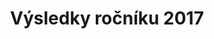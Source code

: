 ---
templateKey: results-page
title: "Výsledky ročníku 2017"
proposition: /uploads/Propozice-2017.pdf
startDate: "2017-09-18"
races:
  - name: "Závod na 9 km"
    categories:
      - name: "Muži „D“"
        abbr: "MD"
        gender: "male"
        yearFrom: 1900
        yearTo: 1957
      - name: "Muži „C“"
        abbr: "MC"
        gender: "male"
        yearFrom: 1958
        yearTo: 1967
      - name: "Muži „B“"
        abbr: "MB"
        gender: "male"
        yearFrom: 1968
        yearTo: 1977
      - name: "Muži „A“"
        abbr: "MA"
        gender: "male"
        yearFrom: 1978
        yearTo: 1999
      - name: "Ženy „C“"
        abbr: "ZC"
        gender: "female"
        yearFrom: 1900
        yearTo: 1972
      - name: "Ženy „B“"
        abbr: "ZB"
        gender: "female"
        yearFrom: 1973
        yearTo: 1982
      - name: "Ženy „A“"
        abbr: "ZA"
        gender: "female"
        yearFrom: 1983
        yearTo: 1999
    results:
      - category: "MA"
        number: "17"
        name: "Jakub Exner"
        year: "1983"
        club: "Pteam"
        time: "00:34:19.000"
      - category: "MA"
        number: "21"
        name: "Martin Mokrý"
        year: "1985"
        club: "RunSport Team"
        time: "00:35:22.000"
      - category: "MA"
        number: "22"
        name: "Tomáš Máca"
        year: "1978"
        club: "MST Jihlava"
        time: "00:35:33.000"
      - category: "MB"
        number: "54"
        name: "Miroslav Mucha"
        year: "1974"
        club: "NHÚ Balinka VM"
        time: "00:36:19.000"
      - category: "MB"
        number: "53"
        name: "Jaromír Mucha"
        year: "1974"
        club: "NHU Balinka VM"
        time: "00:37:16.000"
      - category: "MA"
        number: "49"
        name: "Martin Man"
        year: "1991"
        club: "TJ Spartak Třebíč"
        time: "00:37:30.000"
      - category: "MB"
        number: "41"
        name: "Pavel Večeřa"
        year: "1974"
        club: "FK Fajťák"
        time: "00:38:26.000"
      - category: "MA"
        number: "6"
        name: "Martin Veleba"
        year: "1998"
        club: "RunSport Team"
        time: "00:38:42.000"
      - category: "MB"
        number: "42"
        name: "vita patak"
        year: "1976"
        club: "becaro team"
        time: "00:38:54.000"
      - category: "MC"
        number: "15"
        name: "Milan Procházka"
        year: "1966"
        club: "TJ Spartak Třebíč"
        time: "00:39:12.000"
      - category: "MA"
        number: "39"
        name: "Petr Jeřábek"
        year: "1993"
        club: "VBProcycling"
        time: "00:40:04.000"
      - category: "MB"
        number: "20"
        name: "Michal Koudelík"
        year: "1973"
        club: "(Velké Meziříčí)"
        time: "00:40:05.000"
      - category: "MB"
        number: "40"
        name: "Pavel Sejrek"
        year: "1972"
        club: "FK Fajťák"
        time: "00:40:27.000"
      - category: "MA"
        number: "30"
        name: "Jiří Machát"
        year: "1985"
        club: "(Osová Bítýška)"
        time: "00:40:41.000"
      - category: "MA"
        number: "59"
        name: "Marek Voborný"
        year: "1989"
        club: "Karančo tým"
        time: "00:40:49.000"
      - category: "MB"
        number: "4"
        name: "Petr Širůček"
        year: "1976"
        club: "Dolní Loučky"
        time: "00:41:23.000"
      - category: "MA"
        number: "26"
        name: "Radek Crha"
        year: "1979"
        club: "(Vidonín)"
        time: "00:41:34.000"
      - category: "MB"
        number: "8"
        name: "Jaromír Ambrož"
        year: "1976"
        club: "Cyklosky Vídeň"
        time: "00:41:34.000"
      - category: "MA"
        number: "44"
        name: "Martin Trojan"
        year: "1981"
        club: "(Oslavice)"
        time: "00:41:37.000"
      - category: "MC"
        number: "45"
        name: "Josef Nováček"
        year: "1958"
        club: "SDH Čučice"
        time: "00:41:43.000"
      - category: "MB"
        number: "24"
        name: "Pavel Kuraň"
        year: "1971"
        club: "(Náměšť nad Oslavou)"
        time: "00:41:56.000"
      - category: "MA"
        number: "57"
        name: "Smutný Jiří"
        year: "1999"
        club: "(Velká Bíteš)"
        time: "00:42:14.000"
      - category: "MA"
        number: "16"
        name: "Michal Blaha"
        year: "1985"
        club: "BT Velká Bíteš"
        time: "00:42:30.000"
      - category: "MB"
        number: "27"
        name: "Tomáš Glovacz"
        year: "1976"
        club: "Spartak Třebíč"
        time: "00:42:41.000"
      - category: "MA"
        number: "66"
        name: "Zbyněk Koukola"
        year: "1987"
        club: "(Heřmanov)"
        time: "00:42:45.000"
      - category: "MB"
        number: "55"
        name: "Milan Strádal"
        year: "1974"
        club: "NHÚ Balinka"
        time: "00:43:00.000"
      - category: "ZB"
        number: "56"
        name: "Michaela Tuháčková"
        year: "1974"
        club: "(Velká Bíteš)"
        time: "00:43:34.000"
      - category: "MD"
        number: "67"
        name: "Pavel Klusáček"
        year: "1956"
        club: "Rokytnice nad Rokytnou"
        time: "00:44:37.000"
      - category: "ZB"
        number: "14"
        name: "Vendula Kaldová"
        year: "1974"
        club: "TJ Spartak Třebíč"
        time: "00:44:40.000"
      - category: "ZB"
        number: "28"
        name: "Lucie Novotná"
        year: "1975"
        club: "(Veverské Knínice)"
        time: "00:44:54.000"
      - category: "MA"
        number: "19"
        name: "Roman Karmazín"
        year: "1979"
        club: "-"
        time: "00:45:19.000"
      - category: "ZA"
        number: "5"
        name: "Martina Širůčková"
        year: "1983"
        club: "Dolní Loučky"
        time: "00:45:51.000"
      - category: "MA"
        number: "47"
        name: "Jiří Dlouhý"
        year: "1983"
        club: "(Dobrá Voda)"
        time: "00:45:54.000"
      - category: "MA"
        number: "32"
        name: "Pavel Ošmera"
        year: "1989"
        club: "(Osová Bítýška)"
        time: "00:46:10.000"
      - category: "MB"
        number: "71"
        name: "Jiří Vrzal"
        year: "1975"
        club: "(Velká Bíteš)"
        time: "00:46:18.000"
      - category: "MA"
        number: "63"
        name: "Matěj Polách"
        year: "1989"
        club: "Vlkovská chasa"
        time: "00:46:24.000"
      - category: "MA"
        number: "46"
        name: "Pavel Částek"
        year: "1981"
        club: "ENVIRO"
        time: "00:46:48.000"
      - category: "MA"
        number: "3"
        name: "Martin Tomek"
        year: "1989"
        club: "-"
        time: "00:47:06.000"
      - category: "MA"
        number: "38"
        name: "Antonín Koukola"
        year: "1985"
        club: "Běžecký klub České spořitelny"
        time: "00:47:07.000"
      - category: "MA"
        number: "12"
        name: "Luděk Fišer"
        year: "1984"
        club: "-"
        time: "00:47:35.000"
      - category: "MA"
        number: "69"
        name: "Miloš Minařík"
        year: "1985"
        club: "(Velká Bíteš)"
        time: "00:47:46.000"
      - category: "MC"
        number: "23"
        name: "Stanislav Kříbala"
        year: "1963"
        club: "0"
        time: "00:47:49.000"
      - category: "MA"
        number: "50"
        name: "Michal Abeska"
        year: "1983"
        club: "(Velké Meziříčí)"
        time: "00:48:13.000"
      - category: "ZA"
        number: "58"
        name: "Jana Jeřábková"
        year: "1998"
        club: "Karančo tým"
        time: "00:48:14.000"
      - category: "MC"
        number: "34"
        name: "Miroslav Fabrik"
        year: "1959"
        club: "Bystrc"
        time: "00:48:18.000"
      - category: "ZC"
        number: "25"
        name: "Nikola Kuráňová"
        year: "1972"
        club: "(Náměšť nad Oslavou)"
        time: "00:48:28.000"
      - category: "MC"
        number: "7"
        name: "Zdenek Petřek"
        year: "1958"
        club: "SOKOL Bohuňovice"
        time: "00:48:32.000"
      - category: "ZA"
        number: "43"
        name: "Petra Neklapilová"
        year: "1995"
        club: "Za světový mír"
        time: "00:48:44.000"
      - category: "ZA"
        number: "33"
        name: "Tereza Machátová"
        year: "1992"
        club: "(Osová Bítýška)"
        time: "00:49:39.000"
      - category: "MA"
        number: "72"
        name: "Jakub Kohout"
        year: "1983"
        club: "SCVM"
        time: "00:50:15.000"
      - category: "ZC"
        number: "29"
        name: "Jana Smrčková"
        year: "1964"
        club: "RSFK"
        time: "00:50:24.000"
      - category: "MD"
        number: "10"
        name: "Martin Novák"
        year: "1951"
        club: "-"
        time: "00:50:33.000"
      - category: "ZB"
        number: "48"
        name: "Zuzana McBain"
        year: "1980"
        club: "Atletic Třebíč"
        time: "00:50:43.000"
      - category: "MA"
        number: "18"
        name: "Tomáš Karmazín"
        year: "1985"
        club: "-"
        time: "00:51:09.000"
      - category: "MA"
        number: "64"
        name: "Martin Bičan"
        year: "1988"
        club: "Vlkovská chasa"
        time: "00:51:30.000"
      - category: "MA"
        number: "31"
        name: "Tomáš Brom"
        year: "1982"
        club: "(Brno)"
        time: "00:52:12.000"
      - category: "ZA"
        number: "62"
        name: "Jana Rambousková"
        year: "1994"
        club: "Vlkovská chasa"
        time: "00:52:27.000"
      - category: "MD"
        number: "13"
        name: "Zdeněk Bouček"
        year: "1956"
        club: "-"
        time: "00:52:39.000"
      - category: "ZB"
        number: "36"
        name: "Iva Šťastná"
        year: "1980"
        club: "(Tišnov)"
        time: "00:53:10.000"
      - category: "ZC"
        number: "35"
        name: "Blanka Fabriková"
        year: "1960"
        club: "Bystrc"
        time: "00:54:07.000"
      - category: "ZA"
        number: "68"
        name: "Marianna Kušová"
        year: "1988"
        club: "Herbalife Nutrition"
        time: "00:55:08.000"
      - category: "MA"
        number: "51"
        name: "Vojtěch Polách"
        year: "1992"
        club: "Vlkovská chasa"
        time: "00:57:27.000"
      - category: "ZB"
        number: "9"
        name: "Iva Šebková"
        year: "1974"
        club: "(Blansko)"
        time: "00:58:25.000"
      - category: "MB"
        number: "70"
        name: "Steven Harvey"
        year: "1969"
        club: "(Velke Mezirici)"
        time: "01:00:05.000"
      - category: "ZB"
        number: "60"
        name: "Marie Homolová"
        year: "1975"
        club: "Atletic Třebíč"
        time: "01:00:49.000"
      - category: "MD"
        number: "61"
        name: "Arnošt Koreš"
        year: "1950"
        club: "Atletic Třebíč"
        time: "01:00:51.000"
      - category: "MA"
        number: "52"
        name: "Jan Brychta"
        year: "1998"
        club: "(Velká Bíteš)"
        time: "01:16:12.000"
  - name: "Závod na 1100 m"
    categories:
      - name: "Dorostenci"
        abbr: "DM"
        gender: "male"
        yearFrom: 2000
        yearTo: 2004
      - name: "Dorostenky"
        abbr: "DF"
        gender: "female"
        yearFrom: 2000
        yearTo: 2004      
    results:
      - category: "DM"
        number: "223"
        name: "Adam Trojan"
        year: "2004"
        club: "TJ Spartak Třebíč"
        time: "00:03:57.000"
      - category: "DM"
        number: "230"
        name: "František Lokos"
        year: "2001"
        club: "(Křižínkov)"
        time: "00:04:01.000"
      - category: "DF"
        number: "211"
        name: "Tereza Teplá"
        year: "2004"
        club: "TJ Spartak Třebíč"
        time: "00:04:21.000"
      - category: "DM"
        number: "231"
        name: "Tobiáš Janík"
        year: "2004"
        club: "(Velká Bíteš)"
        time: "00:04:33.000"
  - name: "Závod na 500 m"
    categories:
      - name: "Starší žáci"
        abbr: "JM1"
        gender: "male"
        yearFrom: 2005
        yearTo: 2007
      - name: "Mladší žáci"
        abbr: "JM2"
        gender: "male"
        yearFrom: 2008
        yearTo: 2010
      - name: "Starší žákyně"
        abbr: "JF1"
        gender: "female"
        yearFrom: 2005
        yearTo: 2007
      - name: "Mladší žákyně"
        abbr: "JF2"
        gender: "female"
        yearFrom: 2008
        yearTo: 2010
    results:
      - category: "JF1"
        number: "210"
        name: "Simona Teplá"
        year: "2006"
        club: "TJ Spartak Třebíč"
        time: "00:01:40.000"
      - category: "JM1"
        number: "232"
        name: "Jonáš Janík"
        year: "2007"
        club: "(Velká Bíteš)"
        time: "00:01:43.000"
      - category: "JF1"
        number: "216"
        name: "Iveta Chmelíčková"
        year: "2005"
        club: "(Velká Bíteš)"
        time: "00:01:44.000"
      - category: "JM1"
        number: "214"
        name: "Adam Fila"
        year: "2005"
        club: "TJ Spartak Třebíč"
        time: "00:01:45.000"
      - category: "JF1"
        number: "224"
        name: "Kateřina Šebková"
        year: "2005"
        club: "ASK Blansko"
        time: "00:01:50.000"
      - category: "JM1"
        number: "239"
        name: "Jiří Vrzal"
        year: "2005"
        club: "Velká Bíteš"
        time: "00:01:53.000"
      - category: "JM1"
        number: "202"
        name: "Stanislav Toufar"
        year: "2005"
        club: "Spartak Třebíč"
        time: "00:01:54.000"
      - category: "JM2"
        number: "226"
        name: "Vojtěch Lachman"
        year: "2009"
        club: "Dolní Loučky"
        time: "00:01:58.000"
      - category: "JM2"
        number: "225"
        name: "Jakub Kristýnek"
        year: "2008"
        club: "Dolní Loučky"
        time: "00:02:04.000"
      - category: "JM2"
        number: "209"
        name: "Kuba Dočkal"
        year: "2008"
        club: "(Velká Bíteš)"
        time: "00:02:04.000"
      - category: "JF2"
        number: "201"
        name: "Kristýna Toufarová"
        year: "2008"
        club: "Spartak Třebíč"
        time: "00:02:04.000"
      - category: "JF1"
        number: "219"
        name: "Barbora Tomková"
        year: "2007"
        club: "(Velká Bíteš)"
        time: "00:02:06.000"
      - category: "JF2"
        number: "215"
        name: "Jůlie Filová"
        year: "2008"
        club: "TJ Spartak Třebíč"
        time: "00:02:11.000"
      - category: "JF2"
        number: "212"
        name: "Tereza Dočkalová"
        year: "2008"
        club: "(Velká Bíteš)"
        time: "00:02:16.000"
      - category: "JF1"
        number: "213"
        name: "Veronika Dočkalová"
        year: "2005"
        club: "(Velká Bíteš)"
        time: "00:02:17.000"
      - category: "JM2"
        number: "227"
        name: "Marek Pallotti"
        year: "2009"
        club: "Řím (Itálie)"
        time: "00:02:17.000"
      - category: "JM2"
        number: "229"
        name: "Šimon Rosecký"
        year: "2010"
        club: "(Nové sady)"
        time: "00:02:24.000"
      - category: "JF2"
        number: "208"
        name: "Nela Pražáková"
        year: "2008"
        club: "(Velká Bíteš)"
        time: "00:02:24.000"
      - category: "JF2"
        number: "220"
        name: "Ana-Marie Malcová"
        year: "2010"
        club: "(Velká Bíteš)"
        time: "00:02:27.000"
      - category: "JM2"
        number: "207"
        name: "Ondřej Valach"
        year: "2010"
        club: "(Velká Bíteš)"
        time: "00:02:34.000"
      - category: "JF1"
        number: "206"
        name: "Eliška Kujalová"
        year: "2007"
        club: "(Velká Bíteš)"
        time: "00:02:35.000"
---